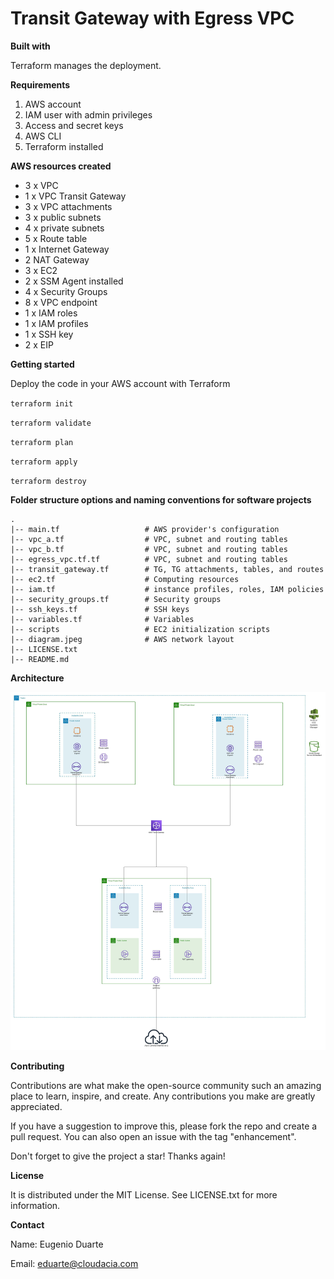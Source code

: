 # Transit Gateway with Egress VPC

**Built with**

Terraform manages the deployment.

**Requirements**

1. AWS account
2. IAM user with admin privileges
3. Access and secret keys
4. AWS CLI
5. Terraform installed

**AWS resources created**

* 3 x VPC
* 1 x VPC Transit Gateway
* 3 x VPC attachments
* 3 x public subnets
* 4 x private subnets
* 5 x Route table
* 1 x Internet Gateway
* 2 NAT Gateway
* 3 x EC2
* 2 x SSM Agent installed
* 4 x Security Groups
* 8 x VPC endpoint
* 1 x IAM roles
* 1 x IAM profiles
* 1 x SSH key
* 2 x EIP

**Getting started**

Deploy the code in your AWS account with Terraform

`terraform init`

`terraform validate`

`terraform plan`

`terraform apply`

`terraform destroy`


**Folder structure options and naming conventions for software projects**
```
.
|-- main.tf                   # AWS provider's configuration
|-- vpc_a.tf                  # VPC, subnet and routing tables
|-- vpc_b.tf                  # VPC, subnet and routing tables
|-- egress_vpc.tf.tf          # VPC, subnet and routing tables
|-- transit_gateway.tf        # TG, TG attachments, tables, and routes
|-- ec2.tf                    # Computing resources
|-- iam.tf                    # instance profiles, roles, IAM policies
|-- security_groups.tf        # Security groups
|-- ssh_keys.tf               # SSH keys
|-- variables.tf              # Variables
|-- scripts                   # EC2 initialization scripts
|-- diagram.jpeg              # AWS network layout
|-- LICENSE.txt
|-- README.md
```

**Architecture**

![Screenshot](diagram.jpeg)

**Contributing**

Contributions are what make the open-source community such an amazing place to learn, inspire, and create. Any contributions you make are greatly appreciated.

If you have a suggestion to improve this, please fork the repo and create a pull request. You can also open an issue with the tag "enhancement".

Don't forget to give the project a star! Thanks again!

**License**

It is distributed under the MIT License. See LICENSE.txt for more information.

**Contact**

Name: Eugenio Duarte

Email: eduarte@cloudacia.com

